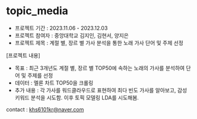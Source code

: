 # topic_media

- 프로젝트 기간 : 2023.11.06 - 2023.12.03
- 프로젝트 참여자 : 중앙대학교 김지인, 김현서, 양지은
- 프로젝트 제목 : 계절 별, 장르 별 가사 분석을 통한 노래 가사 단어 및 주제 선정

[프로젝트 내용]

- 목표 : 최근 3개년도 계절 별, 장르 별 TOP50에 속하는 노래의 가사를 분석하여 단어 및 주제를 선정
- 데이터 : 멜론 차트 TOP50을 크롤링
- 추가 내용 : 각 가사를 워드클라우드로 표현하여 최다 빈도 가사를 알아보고, 감성 키워드 분석을 시도함. 이후 토픽 모델링 LDA를 시도해봄. 

contact : khs6101kr@naver.com
